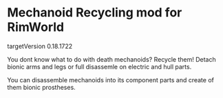 # Mechanoid Recycling mod for RimWorld

targetVersion 0.18.1722

You dont know what to do with death mechanoids? Recycle them! Detach bionic arms and legs or full disassemle on electric and hull parts.

You can disassemble mechanoids into its component parts and create of them bionic prostheses.
